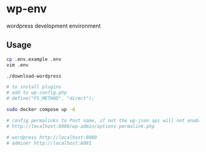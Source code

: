 # wp-env

wordpress development environment

## Usage

```sh
cp .env.example .env
vim .env

./download-wordpress

# to install plugins
# add to wp-config.php
# define("FS_METHOD", "direct");

sudo docker compose up -d

# config permalinks to Post name, if not the wp-json api will not enabled
# http://localhost:8080/wp-admin/options-permalink.php

# wordpress http://localhost:8080
# adminer http://localhost:8081
```

